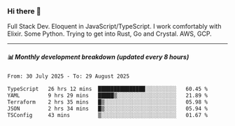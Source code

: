 ### Hi there 👋

Full Stack Dev. Eloquent in JavaScript/TypeScript. I work comfortably with Elixir. Some Python. Trying to get into Rust, Go and Crystal. AWS, GCP.

***

##### 📊 Monthly development breakdown (updated every 8 hours)

<!--START_SECTION:waka-->

```txt
From: 30 July 2025 - To: 29 August 2025

TypeScript   26 hrs 12 mins  ███████████████░░░░░░░░░░   60.45 %
YAML         9 hrs 29 mins   █████▒░░░░░░░░░░░░░░░░░░░   21.89 %
Terraform    2 hrs 35 mins   █▒░░░░░░░░░░░░░░░░░░░░░░░   05.98 %
JSON         2 hrs 34 mins   █▒░░░░░░░░░░░░░░░░░░░░░░░   05.94 %
TSConfig     43 mins         ▒░░░░░░░░░░░░░░░░░░░░░░░░   01.67 %
```

<!--END_SECTION:waka-->
